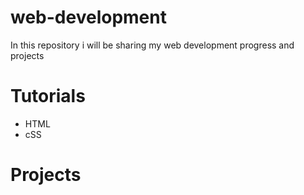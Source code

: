 # web-development

In this repository i will be sharing my web development progress and projects

# Tutorials
- HTML
- cSS

# Projects
